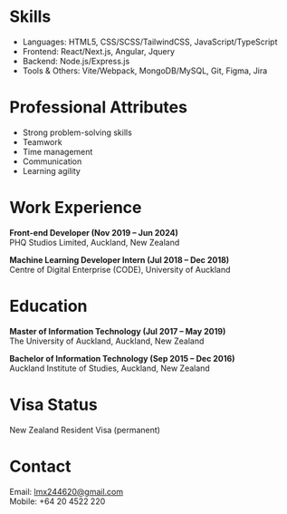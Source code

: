 # Skills

* Languages: HTML5, CSS/SCSS/TailwindCSS, JavaScript/TypeScript
* Frontend: React/Next.js, Angular, Jquery
* Backend: Node.js/Express.js
* Tools & Others: Vite/Webpack, MongoDB/MySQL, Git, Figma, Jira

# Professional Attributes

* Strong problem-solving skills
* Teamwork
* Time management
* Communication
* Learning agility

# Work Experience

**Front-end Developer (Nov 2019 – Jun 2024)**  
PHQ Studios Limited, Auckland, New Zealand

**Machine Learning Developer Intern (Jul 2018 – Dec 2018)**  
Centre of Digital Enterprise (CODE), University of Auckland

# Education

**Master of Information Technology (Jul 2017 – May 2019)**  
The University of Auckland, Auckland, New Zealand

**Bachelor of Information Technology (Sep 2015 – Dec 2016)**  
Auckland Institute of Studies, Auckland, New Zealand

# Visa Status

New Zealand Resident Visa (permanent)

# Contact

Email: lmx244620@gmail.com  
Mobile: +64 20 4522 220
